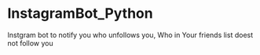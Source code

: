 # InstagramBot_Python
Instgram bot to notify you who unfollows you, Who in Your friends list doest not follow you
